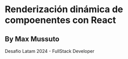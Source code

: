 # Renderización dinámica de compoenentes con React
## By Max Mussuto

Desafio Latam 2024 - FullStack Developer

